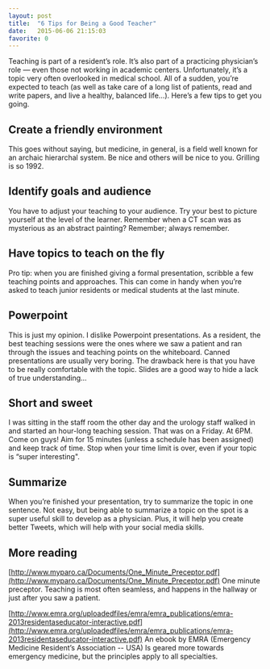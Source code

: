 ```yaml
---
layout: post
title:  "6 Tips for Being a Good Teacher"
date:   2015-06-06 21:15:03
favorite: 0
---
```


Teaching is part of a resident’s role. It’s also part of a practicing physician’s role — even those not working in academic centers. Unfortunately, it’s a topic very often overlooked in medical school.<!--more--> All of a sudden, you’re expected to teach (as well as take care of a long list of patients, read and write papers, and live a healthy, balanced life…). Here’s a few tips to get you going.

## Create a friendly environment

This goes without saying, but medicine, in general, is a field well known for an archaic hierarchal system. Be nice and others will be nice to you. Grilling is so 1992.

## Identify goals and audience

You have to adjust your teaching to your audience. Try your best to picture yourself at the level of the learner. Remember when a CT scan was as mysterious as an abstract painting? Remember; always remember.

## Have topics to teach on the fly

Pro tip: when you are finished giving a formal presentation, scribble a few teaching points and approaches. This can come in handy when you’re asked to teach junior residents or medical students at the last minute.

## Powerpoint

This is just my opinion. I dislike Powerpoint presentations. As a resident, the best teaching sessions were the ones where we saw a patient and ran through the issues and teaching points on the whiteboard. Canned presentations are usually very boring. The drawback here is that you have to be really comfortable with the topic. Slides are a good way to hide a lack of true understanding…

## Short and sweet

I was sitting in the staff room the other day and the urology staff  walked in and started an hour-long teaching session. That was on a Friday. At 6PM. Come on guys!
Aim for 15 minutes (unless a schedule has been assigned) and keep track of time. Stop when your time limit is over, even if your topic is “super interesting".

## Summarize

When you’re finished your presentation, try to summarize the topic in one sentence. Not easy, but being able to summarize a topic on the spot is a super useful skill to develop as a physician. Plus, it will help you create better Tweets, which will help with your social media skills.

## More reading

[http://www.myparo.ca/Documents/One_Minute_Preceptor.pdf](http://www.myparo.ca/Documents/One_Minute_Preceptor.pdf)
One minute preceptor. Teaching is most often seamless, and happens in the hallway or just after you saw a patient.

[http://www.emra.org/uploadedfiles/emra/emra_publications/emra-2013residentaseducator-interactive.pdf](http://www.emra.org/uploadedfiles/emra/emra_publications/emra-2013residentaseducator-interactive.pdf)
An ebook by EMRA (Emergency Medicine Resident’s Association -- USA)  Is geared more towards emergency medicine, but the principles apply to all specialties.
